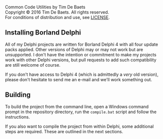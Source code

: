 
Common Code Utilities by Tim De Baets  
Copyright © 2016 Tim De Baets. All rights reserved.  
For conditions of distribution and use, see [LICENSE](LICENSE).  

Installing Borland Delphi
-------------------------

All of my Delphi projects are written for Borland Delphi 4 with all four update packs applied. Other versions of Delphi may or may not work but are unsupported. I don't have the intention or commitment to make my projects work with other Delphi versions, but pull requests to add such compatibility are still welcome of course.

If you don't have access to Delphi 4 (which is admittedly a *very* old version), please don't hesitate to send me an e-mail and we'll work something out.

Building
--------

To build the project from the command line, open a Windows command prompt in the repository directory, run the `compile.bat` script and follow the instructions.

If you also want to compile the project from within Delphi, some additional steps are required. These are outlined in the next sections.
